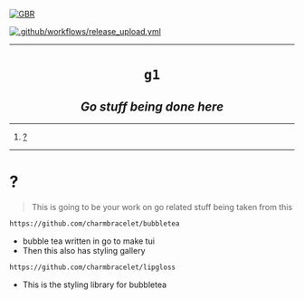 
[![GBR](https://github.com/kachraz/ka-go1/actions/workflows/go.yml/badge.svg)](https://github.com/kachraz/ka-go1/actions/workflows/go.yml)

[![.github/workflows/release_upload.yml](https://github.com/kachraz/ka-go1/actions/workflows/release_upload.yml/badge.svg)](https://github.com/kachraz/ka-go1/actions/workflows/release_upload.yml)

----

<h1 align="center"><code> g1 </code> </h1>
<h2 align="center"><i> Go stuff being done here </i> </h2>

----
1. [?](#)

----

# ? 

> This is going to be your work on go related stuff being taken from this 
>

```sh
https://github.com/charmbracelet/bubbletea
```
- bubble tea written in go to make tui
- Then this also has  styling gallery 


```sh
https://github.com/charmbracelet/lipgloss
```
- This is the styling library for bubbletea








